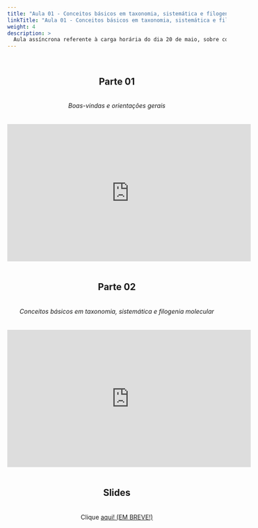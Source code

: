 ```yaml
---
title: "Aula 01 - Conceitos básicos em taxonomia, sistemática e filogenia molecular"
linkTitle: "Aula 01 - Conceitos básicos em taxonomia, sistemática e filogenia molecular"
weight: 4
description: >
  Aula assíncrona referente à carga horária do dia 20 de maio, sobre conceitos básicos em taxonomia, sistemática e filogenia molecular.
---
```


<br>
<div align="center">
<h2>Parte 01</h2>
<br>
<i>Boas-vindas e orientações gerais</i>
<br><br><br>
<iframe width="560" height="315" src="https://www.youtube.com/embed/WWm1CftDwHE" frameborder="0" allow="accelerometer; autoplay; clipboard-write; encrypted-media; gyroscope; picture-in-picture" allowfullscreen></iframe>
<br><br>

<h2>Parte 02</h2>
<br>
<i>Conceitos básicos em taxonomia, sistemática e filogenia molecular</i>
<br><br><br>
<iframe width="560" height="315" src="https://www.youtube.com/embed/d_iw6Wj7yDE" frameborder="0" allow="accelerometer; autoplay; clipboard-write; encrypted-media; gyroscope; picture-in-picture" allowfullscreen></iframe>
<br><br>

<h2>Slides</h2>
<br>
Clique <a href="https://github.com/desirrepetters/gstreinamentoeconsultoria/raw/master/userguide/content/pt-br/2024_01/aulas/slides/aula_01.pdf">aqui! (EM BREVE!)</a>
</div>